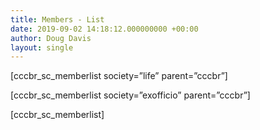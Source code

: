 ```yaml
---
title: Members - List
date: 2019-09-02 14:18:12.000000000 +00:00
author: Doug Davis
layout: single
---
```

[cccbr\_sc\_memberlist society=&#8221;life&#8221; parent=&#8221;cccbr&#8221;]

[cccbr\_sc\_memberlist society=&#8221;exofficio&#8221; parent=&#8221;cccbr&#8221;]

[cccbr\_sc\_memberlist]
